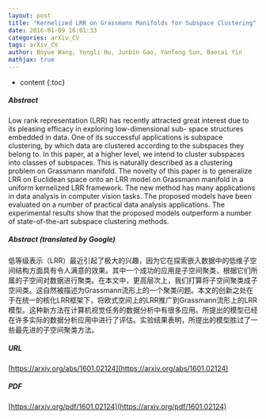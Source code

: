 ```yaml
---
layout: post
title: "Kernelized LRR on Grassmann Manifolds for Subspace Clustering"
date: 2016-01-09 16:01:33
categories: arXiv_CV
tags: arXiv_CV
author: Boyue Wang, Yongli Hu, Junbin Gao, Yanfeng Sun, Baocai Yin
mathjax: true
---
```


* content
{:toc}

##### Abstract
Low rank representation (LRR) has recently attracted great interest due to its pleasing efficacy in exploring low-dimensional sub- space structures embedded in data. One of its successful applications is subspace clustering, by which data are clustered according to the subspaces they belong to. In this paper, at a higher level, we intend to cluster subspaces into classes of subspaces. This is naturally described as a clustering problem on Grassmann manifold. The novelty of this paper is to generalize LRR on Euclidean space onto an LRR model on Grassmann manifold in a uniform kernelized LRR framework. The new method has many applications in data analysis in computer vision tasks. The proposed models have been evaluated on a number of practical data analysis applications. The experimental results show that the proposed models outperform a number of state-of-the-art subspace clustering methods.

##### Abstract (translated by Google)
低等级表示（LRR）最近引起了极大的兴趣，因为它在探索嵌入数据中的低维子空间结构方面具有令人满意的效果。其中一个成功的应用是子空间聚类，根据它们所属的子空间对数据进行聚类。在本文中，更高层次上，我们打算将子空间聚类成子空间类。这自然被描述为Grassmann流形上的一个聚类问题。本文的创新之处在于在统一的核化LRR框架下，将欧式空间上的LRR推广到Grassmann流形上的LRR模型。这种新方法在计算机视觉任务的数据分析中有很多应用。所提出的模型已经在许多实际的数据分析应用中进行了评估。实验结果表明，所提出的模型胜过了一些最先进的子空间聚类方法。

##### URL
[https://arxiv.org/abs/1601.02124](https://arxiv.org/abs/1601.02124)

##### PDF
[https://arxiv.org/pdf/1601.02124](https://arxiv.org/pdf/1601.02124)

